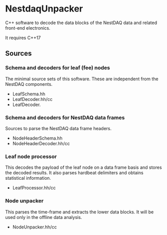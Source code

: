 # NestdaqUnpacker

C++ software to decode the data blocks of the NestDAQ data and related front-end electronics.

It requires C++17

## Sources

### Schema and decoders for leaf (fee) nodes

The minimal source sets of this software. These are independent from the NestDAQ components.

- LeafSchema.hh
- LeafDecoder.hh/cc
- LeafDecoder.

### Schema and decoders for NestDAQ data frames

Sources to parse the NestDAQ data frame headers.

- NodeHeaderSchema.hh
- NodeHeaderDecoder.hh/cc

### Leaf node processor

This decodes the payload of the leaf node on a data frame basis and stores the decoded results.
It also parses hardbeat delimiters and obtains statistical information.

- LeafProcessor.hh/cc

### Node unpacker

This parses the time-frame and extracts the lower data blocks.
It will be used only in the offline data analysis.

- NodeUnpacker.hh/cc
